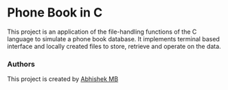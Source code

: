 # Phone Book in C

This project is an application of the file-handling functions of the C language to simulate a phone book database.
It implements terminal based interface and locally created files to store, retrieve and operate on the data.

### Authors

This project is created by [Abhishek MB](https://github.com/SANATHPM)
